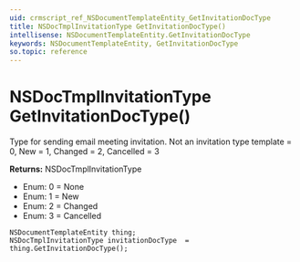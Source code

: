 ```yaml
---
uid: crmscript_ref_NSDocumentTemplateEntity_GetInvitationDocType
title: NSDocTmplInvitationType GetInvitationDocType()
intellisense: NSDocumentTemplateEntity.GetInvitationDocType
keywords: NSDocumentTemplateEntity, GetInvitationDocType
so.topic: reference
---
```


# NSDocTmplInvitationType GetInvitationDocType()

Type for sending email meeting invitation. Not an invitation type template = 0, New = 1, Changed = 2, Cancelled = 3

**Returns:** NSDocTmplInvitationType

* Enum: 0 = None 
* Enum: 1 = New 
* Enum: 2 = Changed 
* Enum: 3 = Cancelled 

```crmscript
NSDocumentTemplateEntity thing;
NSDocTmplInvitationType invitationDocType  = thing.GetInvitationDocType();
```


